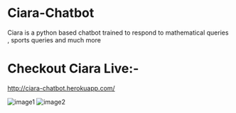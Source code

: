 # Ciara-Chatbot

Ciara is a python based chatbot trained to respond to mathematical queries , sports queries and much more

# Checkout Ciara Live:-
http://ciara-chatbot.herokuapp.com/

![image1](https://github.com/antrikshmisri/Ciara-Chatbot/blob/master/screenshots/ss_01.png)
![image2](https://github.com/antrikshmisri/Ciara-Chatbot/blob/master/screenshots/ss_02.png)
